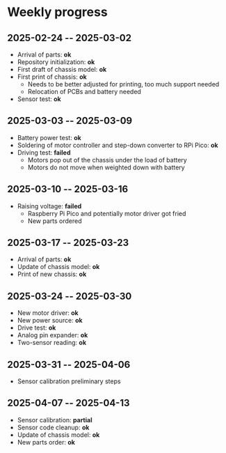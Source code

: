 # Weekly progress

## 2025-02-24 -- 2025-03-02

* Arrival of parts: **ok**
* Repository initialization: **ok**
* First draft of chassis model: **ok**
* First print of chassis: **ok**
	* Needs to be better adjusted for printing, too much support needed
	* Relocation of PCBs and battery needed
* Sensor test: **ok**

## 2025-03-03 -- 2025-03-09

* Battery power test: **ok**
* Soldering of motor controller and step-down converter to RPi Pico: **ok**
* Driving test: **failed**
	* Motors pop out of the chassis under the load of battery
	* Motors do not move when weighted down with battery

## 2025-03-10 -- 2025-03-16

* Raising voltage: **failed**
	* Raspberry Pi Pico and potentially motor driver got fried
	* New parts ordered

## 2025-03-17 -- 2025-03-23

* Arrival of parts: **ok**
* Update of chassis model: **ok**
* Print of new chassis: **ok**

## 2025-03-24 -- 2025-03-30

* New motor driver: **ok**
* New power source: **ok**
* Drive test: **ok**
* Analog pin expander: **ok**
* Two-sensor reading: **ok**

## 2025-03-31 -- 2025-04-06

* Sensor calibration preliminary steps

## 2025-04-07 -- 2025-04-13

* Sensor calibration: **partial**
* Sensor code cleanup: **ok**
* Update of chassis model: **ok**
* New parts order: **ok**
